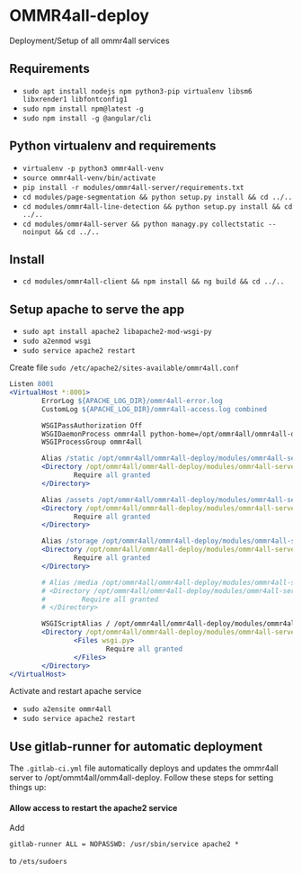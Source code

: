 # OMMR4all-deploy

Deployment/Setup of all ommr4all services

## Requirements
* `sudo apt install nodejs npm python3-pip virtualenv libsm6 libxrender1 libfontconfig1`
* `sudo npm install npm@latest -g`
* `sudo npm install -g @angular/cli`

## Python virtualenv and requirements
* `virtualenv -p python3 ommr4all-venv`
* `source ommr4all-venv/bin/activate`
* `pip install -r modules/ommr4all-server/requirements.txt`
* `cd modules/page-segmentation && python setup.py install && cd ../..`
* `cd modules/ommr4all-line-detection && python setup.py install && cd ../..`
* `cd modules/ommr4all-server && python managy.py collectstatic --noinput && cd ../..`

## Install
* `cd modules/ommr4all-client && npm install && ng build && cd ../..`

## Setup apache to serve the app
* `sudo apt install apache2 libapache2-mod-wsgi-py`
* `sudo a2enmod wsgi`
* `sudo service apache2 restart`

Create file `sudo /etc/apache2/sites-available/ommr4all.conf`
```apache
Listen 8001
<VirtualHost *:8001>
        ErrorLog ${APACHE_LOG_DIR}/ommr4all-error.log
        CustomLog ${APACHE_LOG_DIR}/ommr4all-access.log combined

        WSGIPassAuthorization Off
        WSGIDaemonProcess ommr4all python-home=/opt/ommr4all/ommr4all-deploy/ommr4all-venv python-path=/opt/ommr4all/ommr4all-deploy/modules/ommr4all-server
        WSGIProcessGroup ommr4all

        Alias /static /opt/ommr4all/ommr4all-deploy/modules/ommr4all-server/static
        <Directory /opt/ommr4all/ommr4all-deploy/modules/ommr4all-server/static>
                Require all granted
        </Directory>

        Alias /assets /opt/ommr4all/ommr4all-deploy/modules/ommr4all-server/static/ommr4all-client/assets
        <Directory /opt/ommr4all/ommr4all-deploy/modules/ommr4all-server/static/ommr4all-client/assets>
                Require all granted
        </Directory>

        Alias /storage /opt/ommr4all/ommr4all-deploy/modules/ommr4all-server/storage
        <Directory /opt/ommr4all/ommr4all-deploy/modules/ommr4all-server/storage>
                Require all granted
        </Directory>

        # Alias /media /opt/ommr4all/ommr4all-deploy/modules/ommr4all-server/media
        # <Directory /opt/ommr4all/ommr4all-deploy/modules/ommr4all-server/media>
        #         Require all granted
        # </Directory>

        WSGIScriptAlias / /opt/ommr4all/ommr4all-deploy/modules/ommr4all-server/ommr4all/wsgi.py
        <Directory /opt/ommr4all/ommr4all-deploy/modules/ommr4all-server/ommr4all>
                <Files wsgi.py>
                        Require all granted
                </Files>
        </Directory>
</VirtualHost>
```
Activate and restart apache service
* `sudo a2ensite ommr4all`
* `sudo service apache2 restart`

## Use gitlab-runner for automatic deployment

The `.gitlab-ci.yml` file automatically deploys and updates the ommr4all server to /opt/ommt4all/omm4all-deploy. Follow these steps for setting things up:

#### Allow access to restart the apache2 service
Add
```
gitlab-runner ALL = NOPASSWD: /usr/sbin/service apache2 *
```
to `/ets/sudoers`
